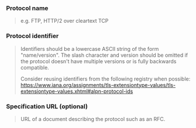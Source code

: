### Protocol name

> e.g. FTP, HTTP/2 over cleartext TCP

### Protocol identifier

> Identifiers should be a lowercase ASCII string of the form "name/version".
> The slash character and version should be omitted if the protocol doesn't
> have multiple versions or is fully backwards compatible.
>
> Consider reusing identifiers from the following registry when possible:
> https://www.iana.org/assignments/tls-extensiontype-values/tls-extensiontype-values.xhtml#alpn-protocol-ids

### Specification URL (optional)

> URL of a document describing the protocol such as an RFC.
